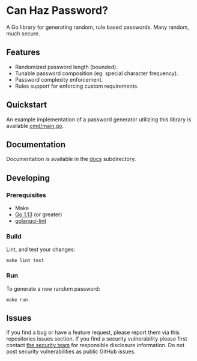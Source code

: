 # Can Haz Password?

A Go library for generating random, rule based passwords. Many random, much
secure.

## Features

* Randomized password length (bounded).
* Tunable password composition (eg. special character frequency).
* Password complexity enforcement.
* Rules support for enforcing custom requirements.

## Quickstart

An example implementation of a password generator utilizing this library is 
available [cmd/main.go](cmd/main.go).

## Documentation

Documentation is available in the [docs](docs) subdirectory.

## Developing

### Prerequisites

* Make
* [Go 1.13](https://golang.org/dl/) (or greater)
* [golangci-lint](https://golangci-lint.run)

### Build

Lint, and test your changes:

```console
make lint test
```

### Run

To generate a new random password:

```console
make run
```

## Issues

If you find a bug or have a feature request, please report them via this 
repositories issues section. If you find a security vulnerability please
first contact
[the security team](mailto:kciopensource@kloeco.emea.microsoftonline.com?subject=Can%20Haz%20Password%20Vulnerability%20Report)
for responsible disclosure information. Do not post security vulnerabilities as
public GitHub issues.